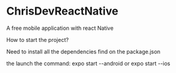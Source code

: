 # ChrisDevReactNative
A free mobile application with react Native

How to start the project?

Need to install all the dependencies find on the package.json

the launch the command: expo start --android or expo start --ios
